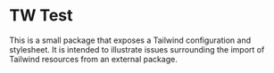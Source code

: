 # TW Test

This is a small package that exposes a Tailwind configuration and stylesheet. It is intended to illustrate issues surrounding the import of Tailwind resources from an external package.
